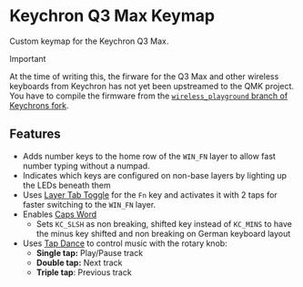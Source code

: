 # Keychron Q3 Max Keymap

Custom keymap for the Keychron Q3 Max.

> [!IMPORTANT]
> At the time of writing this, the firware for the Q3 Max and other wireless keyboards from Keychron has not yet been upstreamed to the QMK project. You have to compile the firmware from the [`wireless_playground` branch of Keychrons fork](https://github.com/Keychron/qmk_firmware/tree/wireless_playground).

## Features

* Adds number keys to the home row of the `WIN_FN` layer to allow fast number typing without a numpad.
* Indicates which keys are configured on non-base layers by lighting up the LEDs beneath them
* Uses [Layer Tab Toggle](https://docs.qmk.fm/feature_layers#switching-and-toggling-layers) for the `Fn` key and activates it with 2 taps for faster switching to the `WIN_FN` layer.
* Enables [Caps Word](https://docs.qmk.fm/features/caps_word)
    * Sets `KC_SLSH` as non breaking, shifted key instead of `KC_MINS` to have the minus key shifted and non breaking on German keyboard layout
* Uses [Tap Dance](https://docs.qmk.fm/features/tap_dance#tap-dance-a-single-key-can-do-3-5-or-100-different-things) to control music with the rotary knob:
    * **Single tap:** Play/Pause track
    * **Double tap:** Next track
    * **Triple tap**: Previous track